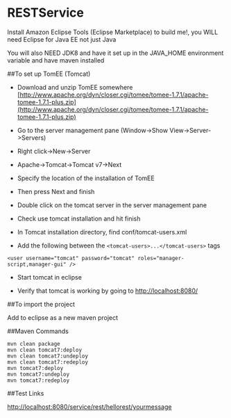 # RESTService

Install Amazon Eclipse Tools (Eclipse Marketplace) to build me!, you WILL need Eclipse for Java EE not just Java

You will also NEED JDK8 and have it set up in the JAVA_HOME environment variable and have maven installed

##To set up TomEE (Tomcat)

* Download and unzip TomEE somewhere [http://www.apache.org/dyn/closer.cgi/tomee/tomee-1.7.1/apache-tomee-1.7.1-plus.zip](http://www.apache.org/dyn/closer.cgi/tomee/tomee-1.7.1/apache-tomee-1.7.1-plus.zip)

* Go to the server management pane (Window->Show View->Server->Servers)

* Right click->New->Server

* Apache->Tomcat->Tomcat v7->Next

* Specify the location of the installation of TomEE

* Then press Next and finish

* Double click on the tomcat server in the server management pane

* Check use tomcat installation and hit finish

* In Tomcat installation directory, find conf/tomcat-users.xml

* Add the following between the `<tomcat-users>...</tomcat-users>` tags

`<user username="tomcat" password="tomcat" roles="manager-script,manager-gui" />`
    
* Start tomcat in eclipse

* Verify that tomcat is working by going to [http://localhost:8080/](http://localhost:8080/)

##To import the project

Add to eclipse as a new maven project

##Maven Commands

    mvn clean package
    mvn clean tomcat7:deploy
    mvn clean tomcat7:undeploy
    mvn clean tomcat7:redeploy
    mvn tomcat7:deploy
    mvn tomcat7:undeploy 
    mvn tomcat7:redeploy

##Test Links

[http://localhost:8080/service/rest/hellorest/yourmessage](http://localhost:8080/service/rest/hellorest/yourmessage)
